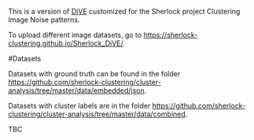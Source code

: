 


This is a version of [DiVE](https://github.com/NLeSC/DiVE) customized for the Sherlock project Clustering Image Noise patterns.

To upload different image datasets, go to https://sherlock-clustering.github.io/Sherlock_DiVE/.

#Datasets

Datasets with ground truth can be found in the folder https://github.com/sherlock-clustering/cluster-analysis/tree/master/data/embedded/json. 

Datasets with cluster labels are in the folder https://github.com/sherlock-clustering/cluster-analysis/tree/master/data/combined.

TBC
